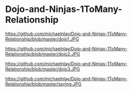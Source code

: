 # Dojo-and-Ninjas-1ToMany-Relationship

https://github.com/michaelnlay/Dojo-and-Ninjas-1ToMany-Relationship/blob/master/dojo1.JPG

https://github.com/michaelnlay/Dojo-and-Ninjas-1ToMany-Relationship/blob/master/dojo2.JPG

https://github.com/michaelnlay/Dojo-and-Ninjas-1ToMany-Relationship/blob/master/dojo3.JPG

https://github.com/michaelnlay/Dojo-and-Ninjas-1ToMany-Relationship/blob/master/spring.JPG
